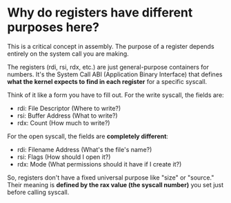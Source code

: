 # Why do registers have different purposes here?  
  
This is a critical concept in assembly. The purpose of a register depends entirely on the system call you are making.  
  
The registers (rdi, rsi, rdx, etc.) are just general-purpose containers for numbers. It's the System Call ABI (Application Binary Interface) that defines **what the kernel expects to find in each register** for a specific syscall.  
  
Think of it like a form you have to fill out. For the write syscall, the fields are:  
- rdi: File Descriptor (Where to write?)
- rsi: Buffer Address (What to write?)
- rdx: Count (How much to write?)  
  
For the open syscall, the fields are **completely different**:  
- rdi: Filename Address (What's the file's name?)
- rsi: Flags (How should I open it?)
- rdx: Mode (What permissions should it have if I create it?)  
  
So, registers don't have a fixed universal purpose like "size" or "source." Their meaning is **defined by the rax value (the syscall number)** you set just before calling syscall.
